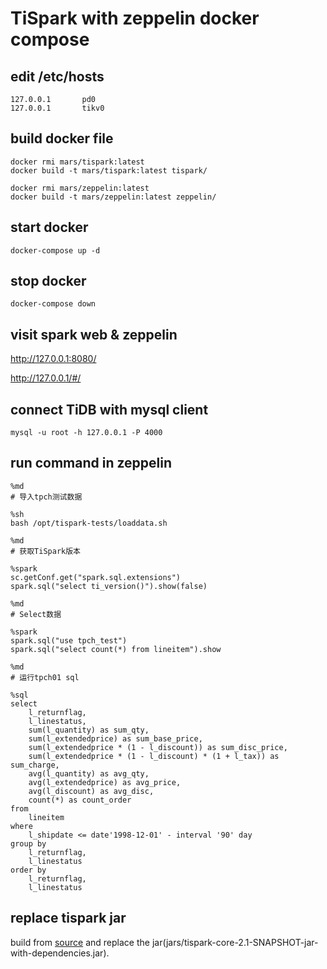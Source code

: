 # TiSpark with zeppelin docker compose

## edit /etc/hosts
```
127.0.0.1       pd0
127.0.0.1       tikv0
```

## build docker file
```
docker rmi mars/tispark:latest
docker build -t mars/tispark:latest tispark/

docker rmi mars/zeppelin:latest
docker build -t mars/zeppelin:latest zeppelin/
```

## start docker
```
docker-compose up -d
```

## stop docker
```
docker-compose down
```

## visit spark web & zeppelin
http://127.0.0.1:8080/

http://127.0.0.1/#/


## connect TiDB with mysql client
```
mysql -u root -h 127.0.0.1 -P 4000
```

## run command in zeppelin
```
%md
# 导入tpch测试数据

%sh
bash /opt/tispark-tests/loaddata.sh

%md
# 获取TiSpark版本

%spark
sc.getConf.get("spark.sql.extensions")
spark.sql("select ti_version()").show(false)

%md
# Select数据

%spark
spark.sql("use tpch_test")
spark.sql("select count(*) from lineitem").show

%md
# 运行tpch01 sql

%sql
select
    l_returnflag,
    l_linestatus,
    sum(l_quantity) as sum_qty,
    sum(l_extendedprice) as sum_base_price,
    sum(l_extendedprice * (1 - l_discount)) as sum_disc_price,
    sum(l_extendedprice * (1 - l_discount) * (1 + l_tax)) as sum_charge,
    avg(l_quantity) as avg_qty,
    avg(l_extendedprice) as avg_price,
    avg(l_discount) as avg_disc,
    count(*) as count_order
from
    lineitem
where
    l_shipdate <= date'1998-12-01' - interval '90' day
group by
    l_returnflag,
    l_linestatus
order by
    l_returnflag,
    l_linestatus
```

## replace tispark jar
build from [source](https://github.com/pingcap/tispark) and replace the jar(jars/tispark-core-2.1-SNAPSHOT-jar-with-dependencies.jar).
